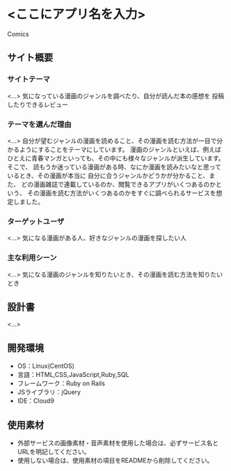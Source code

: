 # <ここにアプリ名を入力>
Comics
## サイト概要
### サイトテーマ
<...>
気になっている漫画のジャンルを調べたり、自分が読んだ本の感想を
投稿したりできるレビュー
### テーマを選んだ理由
<...>
自分が望むジャンルの漫画を読めること、その漫画を読む方法が一目で分かるようにすることをテーマにしています。
漫画のジャンルといえば、例えばひとえに青春マンガといっても、その中にも様々なジャンルが派生しています。そこで、
読もうか迷っている漫画がある時、なにか漫画を読みたいなと思っているとき、その漫画が本当に
自分に合うジャンルかどうかが分かること、また、
どの漫画雑誌で連載しているのか、閲覧できるアプリがいくつあるのかという、
その漫画を読む方法がいくつあるのかをすぐに調べられるサービスを想定しました。
### ターゲットユーザ
<...>
気になる漫画がある人、好きなジャンルの漫画を探したい人
### 主な利用シーン
<...>
気になる漫画のジャンルを知りたいとき、その漫画を読む方法を知りたいとき
## 設計書
<...>

## 開発環境
- OS：Linux(CentOS)
- 言語：HTML,CSS,JavaScript,Ruby,SQL
- フレームワーク：Ruby on Rails
- JSライブラリ：jQuery
- IDE：Cloud9

## 使用素材
- 外部サービスの画像素材・音声素材を使用した場合は、必ずサービス名とURLを明記してください。
- 使用しない場合は、使用素材の項目をREADMEから削除してください。
